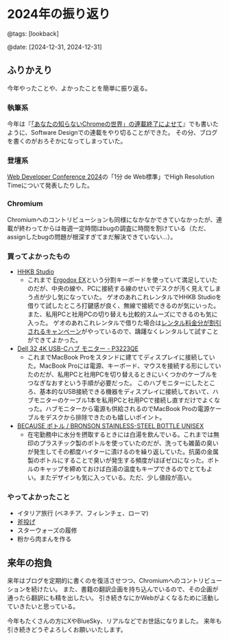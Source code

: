 # 2024年の振り返り

@tags: [lookback]

@date: [2024-12-31, 2024-12-31]

## ふりかえり

今年やったことや、よかったことを簡単に振り返る。

### 執筆系

今年は『[「あなたの知らないChromeの世界」の連載終了によせて](https://blog.bokken.io/articles/2024-10-18/unknown-chrome-world.html)』でも書いたように、Software Designでの連載をやり切ることができた。
その分、ブログを書くのがおろそかになってしまっていた。

### 登壇系

[Web Developer Conference 2024](https://web-study.connpass.com/event/321711/)の「1分 de Web標準」でHigh Resolution Timeについて発表したりした。

### Chromium

Chromiumへのコントリビューションも同様になかなかできていなかったが、連載が終わってからは毎週一定時間はbugの調査に時間を割けている（ただ、assignしたbugの問題が根深すぎてまだ解決できていない…）。

### 買ってよかったもの

* [HHKB Studio](https://happyhackingkb.com/jp/products/studio/)
    * これまで [Ergodox EX](https://ergodox-ez.com/)という分割キーボードを使っていて満足していたのだが、中央の線や、PCに接続する線のせいでデスクが汚く見えてしまう点が少し気になっていた。
      ゲオのあれこれレンタルでHHKB Studioを借りて試したところ打鍵感が良く、無線で接続できるのが気にいった。また、私用PCと社用PCの切り替えも比較的スムーズにできるのも気に入った。
      ゲオのあれこれレンタルで借りた場合は[レンタル料金分が割引されるキャンペーン](https://happyhackingkb.com/jp/news/promo/04/)がやっているので、躊躇なくレンタルして試すことができてよかった。
* [Dell 32 4K USB-Cハブ モニター - P3223QE](https://www.dell.com/ja-jp/shop/dell-32-4k-usb-c%E3%83%8F%E3%83%96-%E3%83%A2%E3%83%8B%E3%82%BF%E3%83%BC-p3223qe/apd/210-beyq/%E3%83%A2%E3%83%8B%E3%82%BF%E3%83%BC-%E3%83%A2%E3%83%8B%E3%82%BF%E3%83%BC%E7%94%A8%E5%91%A8%E8%BE%BA%E6%A9%9F%E5%99%A8)
    * これまでMacBook Proをスタンドに建ててディスプレイに接続していた。MacBook Proには電源、キーボード、マウスを接続する形にしていたのだが、私用PCと社用PCを切り替えるときにいくつかのケーブルをつなぎなおすという手順が必要だった。
      このハブモニターにしたところ、基本的なUSB接続できる機器をディスプレイに接続しておいて、ハブモニターのケーブル1本を私用PCと社用PCで接続し直すだけでよくなった。ハブモニターから電源も供給されるのでMacBook Proの電源ケーブルをデスクから排除できたのも嬉しいポイント。
* [BECAUSE ボトル / BRONSON STAINLESS-STEEL BOTTLE UNISEX](https://store.sanyo-shokai.co.jp/products/42y19399?variant=48380899000632)
    * 在宅勤務中に水分を摂取するときには白湯を飲んでいる。これまでは無印のプラスチック製のボトルを使っていたのだが、洗っても雑菌の臭いが発生してその都度ハイターに漬けるのを繰り返していた。抗菌の金属製のボトルにすることで臭いが発生する頻度がほぼゼロになった。ボトルのキャップを締めておけば白湯の温度もキープできるのでとてもよい。またデザインも気に入っている。ただ、少し値段が高い。

### やってよかったこと

* イタリア旅行 (ベネチア、フィレンチェ、ローマ)
* [斧投げ](https://theaxethrowingbar.com/)
* スターウォーズの履修
* 粉から肉まんを作る

## 来年の抱負

来年はブログを定期的に書くのを復活させつつ、Chromiumへのコントリビューションを続けたい。
また、書籍の翻訳企画を持ち込んでいるので、その企画が通ったら翻訳にも精を出したい。
引き続きなにかWebがよくなるために活動していきたいと思っている。

今年もたくさんの方にXやBlueSky、リアルなどでお世話になりました。
来年も引き続きどうぞよろしくお願いいたします。
